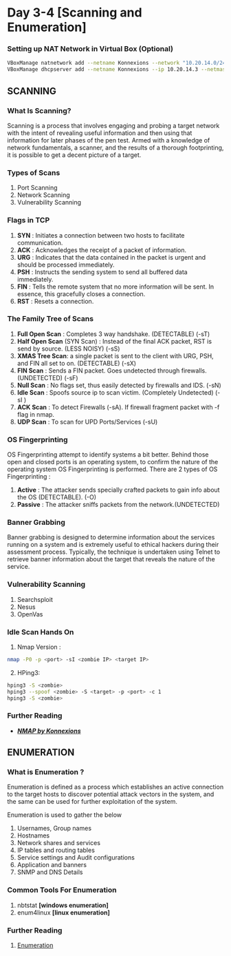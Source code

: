 # Day 3-4 [Scanning and Enumeration]

### Setting up NAT Network in Virtual Box (Optional)
```sh
VBoxManage natnetwork add --netname Konnexions --network "10.20.14.0/24" --enable
VBoxManage dhcpserver add --netname Konnexions --ip 10.20.14.3 --netmask 255.255.255.0 --lowerip 10.20.14.200 --upperip 10.20.14.250 --enable
```

## SCANNING

### What Is Scanning?

Scanning is a process that involves engaging and probing a target network with the intent
of revealing useful information and then using that information for later phases of the
pen test. Armed with a knowledge of network fundamentals, a scanner, and the results of
a thorough footprinting, it is possible to get a decent picture of a target.

### Types of Scans 

1. Port Scanning
2. Network Scanning
3. Vulnerability Scanning 

### Flags in TCP

1. **SYN** : Initiates a connection between two hosts to facilitate communication.
2. **ACK** : Acknowledges the receipt of a packet of information.
3. **URG** : Indicates that the data contained in the packet is urgent and should be processed immediately.
4. **PSH** : Instructs the sending system to send all buffered data immediately.
5. **FIN** : Tells the remote system that no more information will be sent. In essence, this gracefully closes a connection.
6. **RST** : Resets a connection.

### The Family Tree of Scans

1. **Full Open Scan** : Completes 3 way handshake. (DETECTABLE) (-sT)
2. **Half Open Scan** (SYN Scan) : Instead of the final ACK packet, RST is send by source. (LESS NOISY) (-sS)
3. **XMAS Tree Scan**: a single packet is sent to the client with URG, PSH, and FIN all set to on. (DETECTABLE) (-sX)
4. **FIN Scan** :  Sends a FIN packet. Goes undetected through firewalls. (UNDETECTED) (-sF)
5. **Null Scan** : No flags set, thus easily detected by firewalls and IDS. (-sN)
6. **Idle Scan** : Spoofs source ip to scan victim. (Completely Undetected) (-sI <spoof> <target>)
7. **ACK Scan** : To detect Firewalls (-sA). If firewall fragment packet with -f flag in  nmap.
8. **UDP Scan** : To scan for UPD Ports/Services (-sU)

### OS Fingerprinting

OS Fingerprinting attempt to identify systems a bit better. Behind those open and closed ports is an operating system, to confirm the nature of the operating system OS Fingerprinting is performed. There are 2 types of OS Fingerprinting :
1. **Active** : The attacker sends specially crafted packets to gain info about the OS (DETECTABLE). (-O)
2. **Passive** : The attacker sniffs packets from the network.(UNDETECTED)

### Banner Grabbing

Banner grabbing is designed to determine information about the services running on a
system and is extremely useful to ethical hackers during their assessment process.
Typically, the technique is undertaken using Telnet to retrieve banner information about
the target that reveals the nature of the service.

### Vulnerability Scanning

1. Searchsploit
2. Nesus
3. OpenVas

### Idle Scan Hands On

1. Nmap Version :
```sh
nmap -P0 -p <port> -sI <zombie IP> <target IP>
```
2. HPing3: 
```sh
hping3 -S <zombie> 
hping3 --spoof <zombie> -S <target> -p <port> -c 1
hping3 -S <zombie>
```

### Further Reading

* **_[NMAP by Konnexions](https://github.com/dexter-11/Konnexions-2020/edit/master/Day%203-4/Nmap.md)_**

## ENUMERATION

### What is Enumeration ?

Enumeration is defined as a process which establishes an active connection to the target hosts to discover potential attack vectors in the system, and the same can be used for further exploitation of the system.

Enumeration is used to gather the below

1. Usernames, Group names
2. Hostnames
3. Network shares and services
4. IP tables and routing tables
5. Service settings and Audit configurations
6. Application and banners
7. SNMP and DNS Details

### Common Tools For Enumeration

1. nbtstat **[windows enumeration]**
2. enum4linux **[linux enumeration]**

### Further Reading

1. [Enumeration](https://resources.infosecinstitute.com/what-is-enumeration/)

